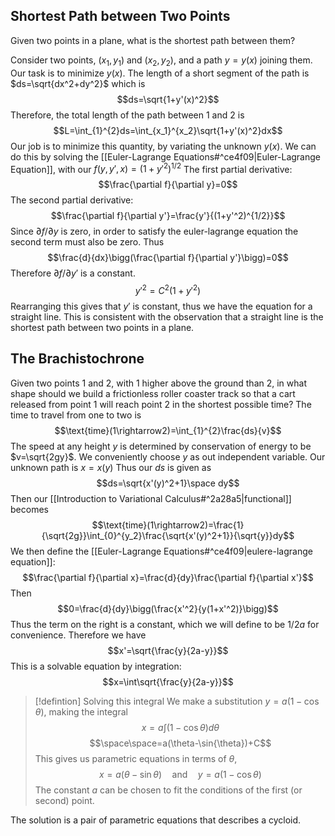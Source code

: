 ## Shortest Path between Two Points
Given two points in a plane, what is the shortest path between them? 

Consider two points, $(x_1,y_1)$ and $(x_2,y_2)$, and a path $y=y(x)$ joining them. Our task is to minimize $y(x)$.
The length of a short segment of the path is $ds=\sqrt{dx^2+dy^2}$ which is $$ds=\sqrt{1+y'(x)^2}$$Therefore, the total length of the path between $1$ and $2$ is$$L=\int_{1}^{2}ds=\int_{x_1}^{x_2}\sqrt{1+y'(x)^2}dx$$Our job is to minimize this quantity, by variating the unknown $y(x)$. We can do this by solving the [[Euler-Lagrange Equations#^ce4f09|Euler-Lagrange Equation]], with our $f(y,y',x)=(1+y'^2)^{1/2}$
The first partial derivative:
$$\frac{\partial f}{\partial y}=0$$
The second partial derivative:
$$\frac{\partial f}{\partial y'}=\frac{y'}{(1+y'^2)^{1/2}}$$
Since $\partial f/\partial y$ is zero, in order to satisfy the euler-lagrange equation the second term must also be zero. Thus
$$\frac{d}{dx}\bigg(\frac{\partial f}{\partial y'}\bigg)=0$$
Therefore $\partial f /\partial y'$ is a constant.
$$y'^2=C^2(1+y'^2)$$
Rearranging this gives that $y'$ is constant, thus we have the equation for a straight line. This is consistent with the observation that a straight line is the shortest path between two points in a plane.

## The Brachistochrone
Given two points 1 and 2, with 1 higher above the ground than 2, in what shape should we build a frictionless roller coaster track so that a cart released from point 1 will reach point 2 in the shortest possible time?
The time to travel from one to two is 
$$\text{time}(1\rightarrow2)=\int_{1}^{2}\frac{ds}{v}$$
The speed at any height $y$ is determined by conservation of energy to be $v=\sqrt{2gy}$. We conveniently choose $y$ as out independent variable. Our unknown path is $x=x(y)$
Thus our $ds$ is given as 
$$ds=\sqrt{x'(y)^2+1}\space dy$$
Then our [[Introduction to Variational Calculus#^2a28a5|functional]] becomes 
$$\text{time}(1\rightarrow2)=\frac{1}{\sqrt{2g}}\int_{0}^{y_2}\frac{\sqrt{x'(y)^2+1}}{\sqrt{y}}dy$$
We then define the [[Euler-Lagrange Equations#^ce4f09|eulere-lagrange equation]]:
$$\frac{\partial f}{\partial x}=\frac{d}{dy}\frac{\partial f}{\partial x'}$$
Then
$$0=\frac{d}{dy}\bigg(\frac{x'^2}{y(1+x'^2)}\bigg)$$
Thus the term on the right is a constant, which we will define to be $1/2a$ for convenience. Therefore we have$$x'=\sqrt{\frac{y}{2a-y}}$$
This is a solvable equation by integration:
$$x=\int\sqrt{\frac{y}{2a-y}}$$
>[!defintion] Solving this integral
>We make a substitution $y=a(1-\cos{\theta})$, making the integral
>$$x=a\int(1-\cos{\theta})d\theta$$
>$$\space\space=a(\theta-\sin{\theta})+C$$
>This gives us parametric equations in terms of $\theta$,
>$$x=a(\theta-\sin{\theta})\quad\text{and}\quad y=a(1-\cos{\theta})$$
>The constant $a$ can be chosen to fit the conditions of the first (or second) point.

The solution is a pair of parametric equations that describes a cycloid.